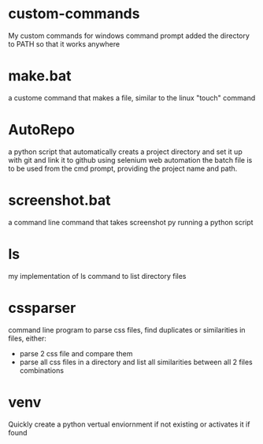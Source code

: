 # custom-commands

My custom commands for windows command prompt
added the directory to PATH so that it works anywhere

# make.bat

a custome command that makes a file, similar to the linux "touch" command

# AutoRepo

a python script that automatically creats a project directory and set it up with git and link it to github using selenium web automation
the batch file is to be used from the cmd prompt, providing the project name and path.

# screenshot.bat

a command line command that takes screenshot py running a python script

# ls

my implementation of ls command to list directory files

# cssparser

command line program to parse css files, find duplicates or similarities in files, either:

<ul>
<li>parse 2 css file and compare them</li>
<li>parse all css files in a directory and list all similarities between all 2 files combinations</li>
</ul>

# venv

Quickly create a python vertual enviornment if not existing or activates it if found
